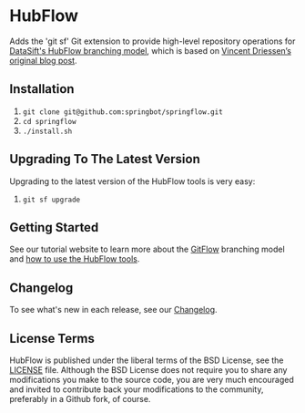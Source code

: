 HubFlow
=======

Adds the 'git sf' Git extension to provide high-level repository operations
for [DataSift's HubFlow branching model](http://datasift.github.com/gitflow/), which is based on [Vincent Driessen’s original blog post](http://nvie.com/posts/a-successful-git-branching-model/).

Installation
------------

1. `git clone git@github.com:springbot/springflow.git`
2. `cd springflow`
3. `./install.sh`

Upgrading To The Latest Version
-------------------------------

Upgrading to the latest version of the HubFlow tools is very easy:

1. `git sf upgrade`

Getting Started
---------------

See our tutorial website to learn more about the [GitFlow](http://datasift.github.com/gitflow/IntroducingGitFlow.html) branching model and [how to use the HubFlow tools](http://datasift.github.com/gitflow/GitFlowForGitHub.html).

Changelog
---------

To see what's new in each release, see our [Changelog](http://datasift.github.com/gitflow/ChangeLog.html).

License Terms
-------------
HubFlow is published under the liberal terms of the BSD License, see the
[LICENSE](LICENSE) file. Although the BSD License does not require you to share
any modifications you make to the source code, you are very much encouraged and
invited to contribute back your modifications to the community, preferably
in a Github fork, of course.
